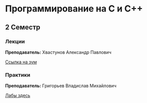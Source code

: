 # Программирование на С и С++

## 2 Семестр 
### Лекции

**Преподаватель:** Хвастунов Александр Павлович

[Ссылка на зум](https://itmo.zoom.us/j/3148049243?pwd=eGc0THI5dWRvbEt4L212K0lhN2E4dz09)

### Практики 

**Преподаватель:** Григорьев Владислав Михайлович 

[Лабы здесь](https://drive.google.com/drive/folders/1jmmZsH7u3udkW3QCbpuSHM5DdE1D5TZW)

